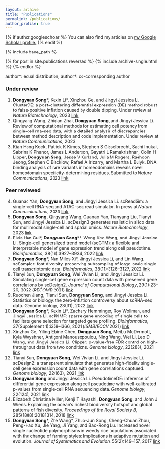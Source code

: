 ```yaml
---
layout: archive
title: "Publications"
permalink: /publications/
author_profile: true
---
```


{% if author.googlescholar %}
  You can also find my articles on <u><a href="{{author.googlescholar}}">my Google Scholar profile</a>.</u>
{% endif %}

{% include base_path %}

{% for post in site.publications reversed %}
  {% include archive-single.html %}
{% endfor %}

author\*: equal distribution; author†: co-corresponding author

### Under review
1. **Dongyuan Song**\*, Kexin Li\*, Xinzhou Ge, and Jingyi Jessica Li. ClusterDE: a post-clustering differential expression (DE) method robust to false-positive inflation caused by double dipping. Under review at *Nature Biotechnology*, 2023 [link](https://doi.org/10.1101/2023.07.21.550107)
2. Qingyang Wang, Zhiqian Zhai, **Dongyuan Song**, and Jingyi Jessica Li. Review of computational methods for estimating cell potency from single-cell rna-seq data, with a detailed analysis of discrepancies between method description and code implementation. Under review at *Nature Communications*, 2023
3. Kian Hong Kock, Patrick K Kimes, Stephen S Gisselbrecht, Sachi Inukai, Sabrina K Phanor, James L Anderson, Gayatri L Ramakrishnan, Colin H Lipper, **Dongyuan Song**, Jesse V Kurland, Julia M Rogers, Raehoon Jeong, Stephen C Blacklow, Rafael A Irizarry, and Martha L Bulyk. DNA binding analysis of rare variants in homeodomains reveals novel homeodomain specificity-determining residues. Submitted to *Nature Communications*, 2023 [link](https://doi.org/10.1101/2023.06.16.545320)

### Peer reviewed
4. Guanao Yan, **Dongyuan Song**, and Jingyi Jessica Li. scReadSim: a single-cell RNA-seq and ATAC-seq read simulator. In press at *Nature Communications*, 2023 [link](https://doi.org/10.1101/2022.05.29.493924)
5. **Dongyuan Song**, Qingyang Wang, Guanao Yan, Tianyang Liu, Tianyi Sun, and Jingyi Jessica Li. scDesign3 generates realistic in silico data for multimodal single-cell and spatial omics. *Nature Biotechnology*, 2023 [link](https://doi.org/10.1038/s41587-023-01772-1)
6. Elvis Han Cui\*, **Dongyuan Song**\*†, Weng Kee Wong, and Jingyi Jessica Li. Single-cell generalized trend model (scGTM): a flexible and interpretable model of gene expression trend along cell pseudotime. *Bioinformatics*, 38(16):3927–3934, 2022 [link](10.1093/bioinformatics/btac423)
7. **Dongyuan Song**\*, Nan Miles Xi\*, Jingyi Jessica Li, and Lin Wang. scSampler: fast diversity-preserving subsampling of large-scale single-cell transcriptomic data. *Bioinformatics*, 38(11):3126–3127, 2022 [link](https://doi.org/10.1093/bioinformatics/btac271)
8. Tianyi Sun, **Dongyuan Song**, Wei Vivian Li, and Jingyi Jessica Li. Simulating single-cell gene expression count data with preserved gene correlations by scDesign2. *Journal of Computational Biology*, 29(1):23–26, 2022 (*RECOMB* 2021) [link](10.1089/cmb.2021.0440)
9. Ruochen Jiang, Tianyi Sun, **Dongyuan Song**, and Jingyi Jessica Li. Statistics or biology: the zero-inflation controversy about scRNA-seq data. Genome biology, 23(31), 2022 [link](https://doi.org/10.1186/s13059-022-02601-5)
10. **Dongyuan Song**\*, Kexin Li\*, Zachary Hemminger, Roy Wollman, and Jingyi Jessica Li. scPNMF: sparse gene encoding of single cells to facilitate gene selection for targeted gene profiling. *Bioinformatics*, 37(Supplement 1):i358–i366, 2021 (*ISMB/ECCV* 2021) [link](https://doi.org/10.1093/bioinformatics/btab273)
11. Xinzhou Ge, Yiling Elaine Chen, **Dongyuan Song**, MeiLu McDermott, Kyla Woyshner, Antigoni Manousopoulou, Ning Wang, Wei Li, Leo D Wang, and Jingyi Jessica Li. Clipper: p-value-free FDR control on high-throughput data from two conditions. *Genome biology*, 22(288), 2021 [link](https://doi.org/10.1186/s13059-021-02506-9)
12. Tianyi Sun, **Dongyuan Song**, Wei Vivian Li, and Jingyi Jessica Li. scDesign2: a transparent simulator that generates high-fidelity single-cell gene expression count data with gene correlations captured. *Genome biology*, 22(163), 2021 [link](https://doi.org/10.1186/s13059-021-02367-2)
13. **Dongyuan Song** and Jingyi Jessica Li. PseudotimeDE: inference of differential gene expression along cell pseudotime with well-calibrated p-values from single-cell RNA sequencing data. *Genome biology*, 22(124), 2021 [link](https://doi.org/10.1186/s13059-021-02341-y)
14. Elizabeth Christina Miller, Kenji T Hayashi, **Dongyuan Song**, and John J Wiens. Explaining the ocean’s richest biodiversity hotspot and global patterns of fish diversity. *Proceedings of the Royal Society B*, 285(1888):20181314, 2018 [link](https://doi.org/10.1098/rspb.2018.1314)
15. **Dongyuan Song**\*, Zhe Wang\*, Zhuo-Jun Song, Cheng-Chuan Zhou, Peng-Hao Xu, Jie Yang, Ji Yang, and Bao-Rong Lu. Increased novel single nucleotide polymorphisms in weedy rice populations associated with the change of farming styles: Implications in adaptive mutation and evolution. *Journal of Systematics and Evolution*, 55(2):149–157, 2017 [link](https://doi.org/10.1111/jse.12230)
